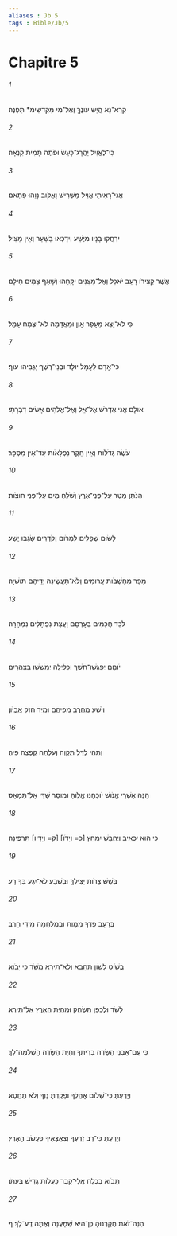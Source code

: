 ```yaml
---
aliases : Jb 5
tags : Bible/Jb/5
---
```


# Chapitre 5

###### 1
קְרָא־נָא הֲיֵשׁ עֹונֶךָּ וְאֶל־מִי מִקְּדֹשִׁימ* תִּפְנֶה׃
###### 2
כִּי־לֶאֱוִיל יַהֲרָג־כָּעַשׂ וּפֹתֶה תָּמִית קִנְאָה׃
###### 3
אֲנִי־רָאִיתִי אֱוִיל מַשְׁרִישׁ וָאֶקֹּוב נָוֵהוּ פִתְאֹם׃
###### 4
יִרְחֲקוּ בָנָיו מִיֶּשַׁע וְיִדַּכְּאוּ בַשַּׁעַר וְאֵין מַצִּיל׃
###### 5
אֲשֶׁר קְצִירֹו רָעֵב יֹאכֵל וְאֶל־מִצִּנִּים יִקָּחֵהוּ וְשָׁאַף צַמִּים חֵילָם׃
###### 6
כִּי לֹא־יֵצֵא מֵעָפָר אָוֶן וּמֵאֲדָמָה לֹא־יִצְמַח עָמָל׃
###### 7
כִּי־אָדָם לְעָמָל יוּלָּד וּבְנֵי־רֶשֶׁף יַגְבִּיהוּ עוּף׃
###### 8
אוּלָם אֲנִי אֶדְרֹשׁ אֶל־אֵל וְאֶל־אֱלֹהִים אָשִׂים דִּבְרָתִי׃
###### 9
עֹשֶׂה גְדֹלֹות וְאֵין חֵקֶר נִפְלָאֹות עַד־אֵין מִסְפָּר׃
###### 10
הַנֹּתֵן מָטָר עַל־פְּנֵי־אָרֶץ וְשֹׁלֵחַ מַיִם עַל־פְּנֵי חוּצֹות׃
###### 11
לָשׂוּם שְׁפָלִים לְמָרֹום וְקֹדְרִים שָׂגְבוּ יֶשַׁע׃
###### 12
מֵפֵר מַחְשְׁבֹות עֲרוּמִים וְלֹא־תַעֲשֶׂינָה יְדֵיהֶם תּוּשִׁיָּה׃
###### 13
לֹכֵד חֲכָמִים בְּעָרְםָם וַעֲצַת נִפְתָּלִים נִמְהָרָה׃
###### 14
יֹוםָם יְפַגְּשׁוּ־חֹשֶׁךְ וְכַלַּיְלָה יְמַשְׁשׁוּ בַצָּהֳרָיִם׃
###### 15
וַיֹּשַׁע מֵחֶרֶב מִפִּיהֶם וּמִיַּד חָזָק אֶבְיֹון׃
###### 16
וַתְּהִי לַדַּל תִּקְוָה וְעֹלָתָה קָפְצָה פִּיהָ׃
###### 17
הִנֵּה אַשְׁרֵי אֱנֹושׁ יֹוכִחֶנּוּ אֱלֹוהַּ וּמוּסַר שַׁדַּי אַל־תִּמְאָס׃
###### 18
כִּי הוּא יַכְאִיב וְיֶחְבָּשׁ יִמְחַץ [כ= וְיָדֹו] [ק= וְיָדָיו] תִּרְפֶּינָה׃
###### 19
בְּשֵׁשׁ צָרֹות יַצִּילֶךָּ וּבְשֶׁבַע לֹא־יִגַּע בְּךָ רָע׃
###### 20
בְּרָעָב פָּדְךָ מִמָּוֶת וּבְמִלְחָמָה מִידֵי חָרֶב׃
###### 21
בְּשֹׁוט לָשֹׁון תֵּחָבֵא וְלֹא־תִירָא מִשֹּׁד כִּי יָבֹוא׃
###### 22
לְשֹׁד וּלְכָפָן תִּשְׂחָק וּמֵחַיַּת הָאָרֶץ אַל־תִּירָא׃
###### 23
כִּי עִם־אַבְנֵי הַשָּׂדֶה בְרִיתֶךָ וְחַיַּת הַשָּׂדֶה הָשְׁלְמָה־לָךְ׃
###### 24
וְיָדַעְתָּ כִּי־שָׁלֹום אָהֳלֶךָ וּפָקַדְתָּ נָוְךָ וְלֹא תֶחֱטָא׃
###### 25
וְיָדַעְתָּ כִּי־רַב זַרְעֶךָ וְצֶאֱצָאֶיךָ כְּעֵשֶׂב הָאָרֶץ׃
###### 26
תָּבֹוא בְכֶלַח אֱלֵי־קָבֶר כַּעֲלֹות גָּדִישׁ בְּעִתֹּו׃
###### 27
הִנֵּה־זֹאת חֲקַרְנוּהָ כֶּן־הִיא שְׁמָעֶנָּה וְאַתָּה דַע־לָךְ׃ ף
